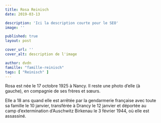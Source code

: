 ```yaml
---
title: Rosa Reinisch
date: 2019-03-13

description: 'Ici la description courte pour le SEO'
image: ''

published: true
layout: post

cover_url: ''
cover_alt: description de l'image

author: dvdn
famille: "famille-reinisch"
tags: [ "Reinisch" ]
---
```


Rosa est née le 17 octobre 1925 à Nancy. Il reste une photo d’elle (à gauche), en compagnie de ses frères et sœurs.

Elle a 18 ans quand elle est arrêtée par la gendarmerie française avec toute sa famille le 10 janvier, transférée à Drancy le 12 janvier et déportée au camp d’extermination d’Auschwitz Birkenau le 3 février 1944, où elle est assassiné.